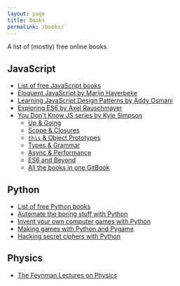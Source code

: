 ```yaml
---
layout: page
title: Books
permalink: /books/
---
```


A list of (mostly) free online books.

## JavaScript

- [List of free JavaScript books][js-books]
- [Eloquent JavaScript by Marijn Haverbeke][js-eloquent]
- [Learning JavaScript Design Patterns by Addy Osmani][js-design-patterns]
- [Exploring ES6 by Axel Rauschmayer][js-es6]
- [You Don't Know JS series by Kyle Simpson](https://github.com/getify/You-Dont-Know-JS)
  + [Up & Going][ydkjs-1]
  + [Scope & Closures][ydkjs-2]
  + [`this` & Object Prototypes][ydkjs-3]
  + [Types & Grammar][ydkjs-4]
  + [Async & Performance][ydkjs-5]
  + [ES6 and Beyond][ydkjs-6]
  + [All the books in one GitBook](https://rileygelwicks.gitbooks.io/you-dont-know-js/content/)

<!-- links -->
[js-eloquent]: http://eloquentjavascript.net/
[js-design-patterns]: https://addyosmani.com/resources/essentialjsdesignpatterns/book/
[js-es6]: http://exploringjs.com/es6/
[js-books]: http://jsbooks.revolunet.com/
[ydkjs-1]: https://github.com/getify/You-Dont-Know-JS/blob/master/up%20%26%20going/README.md
[ydkjs-2]: https://github.com/getify/You-Dont-Know-JS/blob/master/scope%20%26%20closures/README.md
[ydkjs-3]: https://github.com/getify/You-Dont-Know-JS/blob/master/this%20&%20object%20prototypes/README.md#you-dont-know-js-this--object-prototypes
[ydkjs-4]: https://github.com/getify/You-Dont-Know-JS/blob/master/types%20&%20grammar/README.md#you-dont-know-js-types--grammar
[ydkjs-5]: https://github.com/getify/You-Dont-Know-JS/blob/master/async%20&%20performance/README.md#you-dont-know-js-async--performance
[ydkjs-6]: https://github.com/getify/You-Dont-Know-JS/blob/master/es6%20&%20beyond/README.md#you-dont-know-js-es6--beyond

## Python

- [List of free Python books][py-books]
- [Automate the boring stuff with Python][py-automate]
- [Invent your own computer games with Python][py-invent]
- [Making games with Python and Pygame][py-games]
- [Hacking secret ciphers with Python][py-hack]

<!-- links -->
[py-books]: http://pythonbooks.revolunet.com/
[py-automate]: https://automatetheboringstuff.com/
[py-invent]: http://inventwithpython.com/chapters/
[py-games]: http://inventwithpython.com/pygame/chapters/
[py-hack]: http://inventwithpython.com/hacking/chapters/

## Physics

- [The Feynman Lectures on Physics](http://www.feynmanlectures.caltech.edu/)
